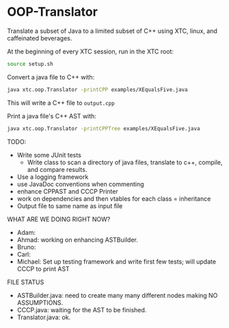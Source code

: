 OOP-Translator
==============
Translate a subset of Java to a limited subset of C++ using XTC, linux, and caffeinated beverages.

At the beginning of every XTC session, run in the XTC root:
```sh
source setup.sh
```

Convert a java file to C++ with:
```sh
java xtc.oop.Translator -printCPP examples/XEqualsFive.java
```
This will write a C++ file to ```output.cpp```

Print a java file's C++ AST with:
```sh
java xtc.oop.Translator -printCPPTree examples/XEqualsFive.java
```

TODO:
* Write some JUnit tests
  * Write class to scan a directory of java files, translate to c++, compile, and compare results.
* Use a logging framework
* use JavaDoc conventions when commenting
* enhance CPPAST and CCCP Printer
* work on dependencies and then vtables for each class = inheritance
* Output file to same name as input file

WHAT ARE WE DOING RIGHT NOW?
* Adam:
* Ahmad: working on enhancing ASTBuilder.
* Bruno:
* Carl:
* Michael: Set up testing framework and write first few tests; will update CCCP to print AST

FILE STATUS
* ASTBuilder.java: need to create many many different nodes making NO ASSUMPTIONS.
* CCCP.java: waiting for the AST to be finished.
* Translator.java: ok.
